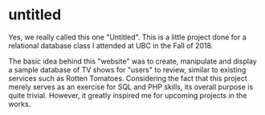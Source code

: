 # untitled
Yes, we really called this one "Untitled". This is a little project done for a relational database class I attended at UBC in the Fall of 2018.

The basic idea behind this "website" was to create, manipulate and display a sample database of TV shows for "users" to review, similar to existing services such as Rotten Tomatoes. Considering the fact that this project merely serves as an exercise for SQL and PHP skills, its overall purpose is quite trivial. However, it greatly inspired me for upcoming projects in the works.
